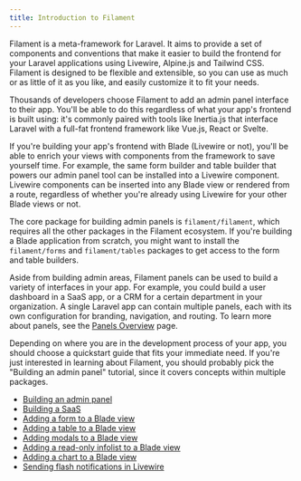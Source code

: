 ```yaml
---
title: Introduction to Filament
---
```


Filament is a meta-framework for Laravel. It aims to provide a set of components and conventions that make it easier to build the frontend for your Laravel applications using Livewire, Alpine.js and Tailwind CSS. Filament is designed to be flexible and extensible, so you can use as much or as little of it as you like, and easily customize it to fit your needs.

Thousands of developers choose Filament to add an admin panel interface to their app. You'll be able to do this regardless of what your app's frontend is built using: it's commonly paired with tools like Inertia.js that interface Laravel with a full-fat frontend framework like Vue.js, React or Svelte.

If you're building your app's frontend with Blade (Livewire or not), you'll be able to enrich your views with components from the framework to save yourself time. For example, the same form builder and table builder that powers our admin panel tool can be installed into a Livewire component. Livewire components can be inserted into any Blade view or rendered from a route, regardless of whether you're already using Livewire for your other Blade views or not.

The core package for building admin panels is `filament/filament`, which requires all the other packages in the Filament ecosystem. If you're building a Blade application from scratch, you might want to install the `filament/forms` and `filament/tables` packages to get access to the form and table builders.

Aside from building admin areas, Filament panels can be used to build a variety of interfaces in your app. For example, you could build a user dashboard in a SaaS app, or a CRM for a certain department in your organization. A single Laravel app can contain multiple panels, each with its own configuration for branding, navigation, and routing. To learn more about panels, see the [Panels Overview](../panels/overview) page.

Depending on where you are in the development process of your app, you should choose a quickstart guide that fits your immediate need. If you're just interested in learning about Filament, you should probably pick the "Building an admin panel" tutorial, since it covers concepts within multiple packages.

- [Building an admin panel](building-an-admin-panel)
- [Building a SaaS](building-a-saas)
- [Adding a form to a Blade view](adding-a-form-to-a-blade-view)
- [Adding a table to a Blade view](adding-a-table-to-a-blade-view)
- [Adding modals to a Blade view](adding-modals-to-a-blade-view)
- [Adding a read-only infolist to a Blade view](adding-a-read-only-infolist-to-a-blade-view)
- [Adding a chart to a Blade view](adding-a-chart-to-a-blade-view)
- [Sending flash notifications in Livewire](sending-flash-notifications-in-livewire)

